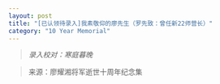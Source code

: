 ```yaml
---
layout: post
title: "[已认领待录入]我素敬仰的廖先生（罗先致：曾任新22师营长）"
category: "10 Year Memorial"
---
```


>*录入校对：寒庭暮晚*

> 来源：廖耀湘将军逝世十周年纪念集